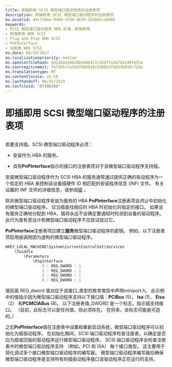 ```yaml
---
title: 即插即用 SCSI 微型端口驱动程序的注册表项
description: 即插即用 SCSI 微型端口驱动程序的注册表项
ms.assetid: d4c7c8ee-9d04-4fd4-9b70-2630d2ce6401
keywords:
- SCSI 微型端口驱动程序 WDK 存储，即插即用
- 即插即用 WDK SCSI
- Plug and Play WDK SCSI
- PnPInterface
- 注册表 WDK SCSI
ms.date: 04/20/2017
ms.localizationpriority: medium
ms.openlocfilehash: bd22bda58628b5600472cd28f51da7422d0fe55a
ms.sourcegitcommit: fb7d95c7a5d47860918cd3602efdd33b69dcf2da
ms.translationtype: MT
ms.contentlocale: zh-CN
ms.lasthandoff: 06/25/2019
ms.locfileid: "67386286"
---
```

# <a name="registry-entries-for-plug-and-play-scsi-miniport-drivers"></a>即插即用 SCSI 微型端口驱动程序的注册表项


## <span id="ddk_registry_entries_for_plug_and_play_scsi_miniport_drivers_kg"></span><span id="DDK_REGISTRY_ENTRIES_FOR_PLUG_AND_PLAY_SCSI_MINIPORT_DRIVERS_KG"></span>


若要支持插，SCSI 微型端口驱动程序必须：

-   安装作为 HBA 的服务。

-   具有**PnPInterface**指示的接口的注册表项对于该微型端口驱动程序支持插。

安装微型端口驱动程序作为 SCSI HBA 的服务通常通过提供正确的驱动程序为一个给定的 HBA 来控制该设备插硬件 ID 相匹配的安装程序信息 (INF) 文件。 有关设置的 INF 文件的详细信息，请参阅[插](https://docs.microsoft.com/windows-hardware/drivers/kernel/implementing-plug-and-play) *。*

除非微型端口驱动程序安装为服务的 HBA **PnPInterface**注册表项会*防止*中初始化的微型端口驱动程序。 仅当插查找相应的 HBA 时初始化的指定的接口。 如果没有服务正确地分配到 HBA，插将永远不会确定要通知时检测到设备的驱动程序。 此行为是有意设计和微型端口驱动程序不应尝试绕过它。

**PnPInterface**注册表项应建立**服务**微型端口驱动程序的密钥。 例如，以下注册表项启用插调用因为虚构的微型端口驱动程序。

```cpp
HKEY_LOCAL_MACHINE\System\CurrentControlSet\Services
    \Twiddle
        \Parameters
            \PnpInterface
                5 : REG_DWORD : 1
                1 : REG_DWORD : 1
                2 : REG_DWORD : 1
                8 : REG_DWORD : 1
```

值前面 REG\_dword 值对应于该接口\_类型的枚举类型中声明*miniport.h*。 此示例中的值指示因为微型端口驱动程序支持以下接口插：**PCIBus** (5)， **Isa** (1)， **Eisa** （2） 和**PCMCIABus** (8)。 以下注册表值\_DWORD 是一个标志，指示插支持接口。 （目前，此标志可以是任何值，但必须存在。 在将来，该标志可能是可选的。）

之后**PnPInterface**值在注册表中设置和重新启动系统，微型端口驱动程序可以初始化为插驱动程序。 在初始化期间，SCSI 端口驱动程序检查注册表，以确定是否应为插或旧版的驱动程序运行微型端口驱动程序。 SCSI 端口驱动程序会检查注册表中的微型端口驱动程序支持 （例如，PCI 和 ISA） 每个接口类型。 这主要用于简化调试多个接口微型端口驱动程序的编写器。 微型端口驱动程序编写器应确保微型端口驱动程序是支持所有的插驱动程序接口该驱动程序正在运行的支持。

 

 





